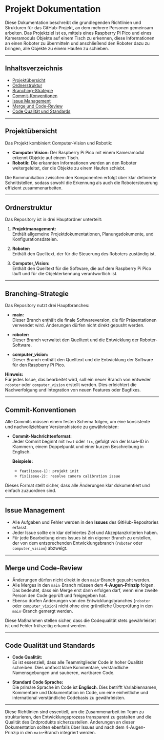 # Projekt Dokumentation

Diese Dokumentation beschreibt die grundlegenden Richtlinien und Strukturen für das GitHub-Projekt, an dem mehrere Personen gemeinsam arbeiten. Das Projektziel ist es, mittels eines Raspberry Pi Pico und eines Kameramoduls Objekte auf einem Tisch zu erkennen, diese Informationen an einen Roboter zu übermitteln und anschließend den Roboter dazu zu bringen, alle Objekte zu einem Haufen zu schieben.

---

## Inhaltsverzeichnis
- [Projektübersicht](#projektübersicht)
- [Ordnerstruktur](#ordnerstruktur)
- [Branching-Strategie](#branching-strategie)
- [Commit-Konventionen](#commit-konventionen)
- [Issue Management](#issue-management)
- [Merge und Code-Review](#merge-und-code-review)
- [Code Qualität und Standards](#code-qualität-und-standards)

---

## Projektübersicht

Das Projekt kombiniert Computer-Vision und Robotik:
- **Computer Vision:** Der Raspberry Pi Pico mit einem Kameramodul erkennt Objekte auf einem Tisch.
- **Robotik:** Die erkannten Informationen werden an den Roboter weitergeleitet, der die Objekte zu einem Haufen schiebt.

Die Kommunikation zwischen den Komponenten erfolgt über klar definierte Schnittstellen, sodass sowohl die Erkennung als auch die Robotersteuerung effizient zusammenarbeiten.

---

## Ordnerstruktur

Das Repository ist in drei Hauptordner unterteilt:

1. **Projektmanagement:**  
   Enthält allgemeine Projektdokumentationen, Planungsdokumente, und Konfigurationsdateien.

2. **Roboter:**  
   Enthält den Quelltext, der für die Steuerung des Roboters zuständig ist.

3. **Computer_Vision:**  
   Enthält den Quelltext für die Software, die auf dem Raspberry Pi Pico läuft und für die Objekterkennung verantwortlich ist.

---

## Branching-Strategie

Das Repository nutzt drei Hauptbranches:

- **main:**  
  Dieser Branch enthält die finale Softwareversion, die für Präsentationen verwendet wird. Änderungen dürfen nicht direkt gepusht werden.

- **roboter:**  
  Dieser Branch verwaltet den Quelltext und die Entwicklung der Roboter-Software.

- **computer_vision:**  
  Dieser Branch enthält den Quelltext und die Entwicklung der Software für den Raspberry Pi Pico.

**Hinweis:**  
Für jedes Issue, das bearbeitet wird, soll ein neuer Branch von entweder `roboter` oder `computer_vision` erstellt werden. Dies erleichtert die Nachverfolgung und Integration von neuen Features oder Bugfixes.

---

## Commit-Konventionen

Alle Commits müssen einem festen Schema folgen, um eine konsistente und nachvollziehbare Versionshistorie zu gewährleisten:

- **Commit-Nachrichtenformat:**  
  Jeder Commit beginnt mit `feat` oder `fix`, gefolgt von der Issue-ID in Klammern, einem Doppelpunkt und einer kurzen Beschreibung in Englisch.

  **Beispiele:**
  - `feat(issue-1): projekt init`
  - `fix(issue-2): resolve camera calibration issue`

Dieses Format stellt sicher, dass alle Änderungen klar dokumentiert und einfach zuzuordnen sind.

---

## Issue Management

- Alle Aufgaben und Fehler werden in den **Issues** des GitHub-Repositories erfasst.
- Jeder Issue sollte ein klar definiertes Ziel und Akzeptanzkriterien haben.
- Für jede Bearbeitung eines Issues ist ein eigener Branch zu erstellen, der von dem entsprechenden Entwicklungsbranch (`roboter` oder `computer_vision`) abzweigt.

---

## Merge und Code-Review

- Änderungen dürfen nicht direkt in den `main`-Branch gepusht werden.
- Alle Merges in den `main`-Branch müssen dem **4-Augen-Prinzip** folgen. Das bedeutet, dass ein Merge erst dann erfolgen darf, wenn eine zweite Person den Code geprüft und freigegeben hat.
- Ebenso dürfen Änderungen von den Entwicklungsbranches (`roboter` oder `computer_vision`) nicht ohne eine gründliche Überprüfung in den `main`-Branch gemergt werden.

Diese Maßnahmen stellen sicher, dass die Codequalität stets gewährleistet ist und Fehler frühzeitig erkannt werden.

---

## Code Qualität und Standards

- **Code Qualität:**  
  Es ist essenziell, dass alle Teammitglieder Code in hoher Qualität schreiben. Dies umfasst klare Kommentare, verständliche Namensgebungen und sauberen, wartbaren Code.
  
- **Standard Code Sprache:**  
  Die primäre Sprache im Code ist **Englisch**. Dies betrifft Variablennamen, Kommentare und Dokumentation im Code, um eine einheitliche und international verständliche Codebasis zu gewährleisten.

---

Diese Richtlinien sind essentiell, um die Zusammenarbeit im Team zu strukturieren, den Entwicklungsprozess transparent zu gestalten und die Qualität des Endprodukts sicherzustellen. Änderungen an dieser Dokumentation sollten ebenfalls über Issues und nach dem 4-Augen-Prinzip in den `main`-Branch integriert werden.
